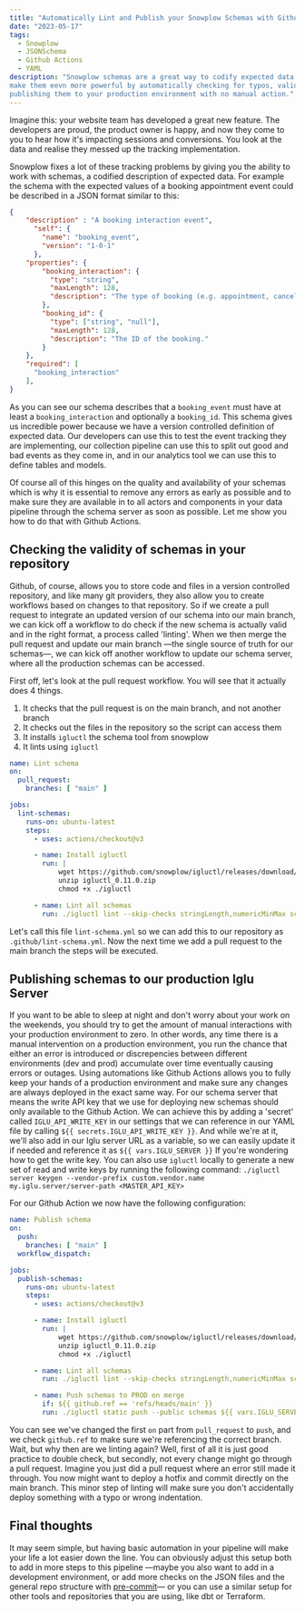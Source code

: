 ```yaml
---
title: "Automatically Lint and Publish your Snowplow Schemas with Github Actions"
date: "2023-05-17"
tags: 
  - Snowplow
  - JSONSchema
  - Github Actions
  - YAML
description: "Snowplow schemas are a great way to codify expected data in JSON format. Using Github actions you can 
make them eevn more powerful by automatically checking for typos, validity, and other errors as well as directly
publishing them to your production environment with no manual action." 
---
```


Imagine this: your website team has developed a great new feature. The developers are proud, the product owner is happy, and now they come to you to hear how it's impacting sessions and conversions. You look at the data and realise they messed up the tracking implementation.

Snowplow fixes a lot of these tracking problems by giving you the ability to work with schemas, a codified description of expected data. For example the schema with the expected values of a booking appointment event could be described in a JSON format similar to this:

```json
{
	"description" : "A booking interaction event",
	  "self": {
	    "name": "booking_event",                                                                                  
	    "version": "1-0-1"
	  },
	"properties": {
		"booking_interaction": {
		  "type": "string",
		  "maxLength": 128,
		  "description": "The type of booking (e.g. appointment, cancellation)."
		},
		"booking_id": {
		  "type": ["string", "null"],
		  "maxLength": 128,
		  "description": "The ID of the booking."
		}
	},
	"required": [
      "booking_interaction"
    ],
}
```

As you can see our schema describes that a `booking_event` must have at least a `booking_interaction` and optionally a `booking_id`. This schema gives us incredible power because we have a version controlled definition of expected data. Our developers can use this to test the event tracking they are implementing, our collection pipeline can use this to split out good and bad events as they come in, and in our analytics tool we can use this to define tables and models.

Of course all of this hinges on the quality and availability of your schemas which is why it is essential to remove any errors as early as possible and to make sure they are available in to all actors and components in your data pipeline through the schema server as soon as possible. Let me show you how to do that with Github Actions.

## Checking the validity of schemas in your repository
Github, of course, allows you to store code and files in a version controlled repository, and like many git providers, they also allow you to create workflows based on changes to that repository. So if we create a pull request to integrate an updated version of our schema into our main branch, we can kick off a workflow to do check if the new schema is actually valid and in the right format, a process called 'linting'. 
When we then merge the pull request and update our main branch —the single source of truth for our schemas—, we can kick off another workflow to update our schema server, where all the production schemas can be accessed.

First off, let's look at the pull request workflow. You will see that it actually does 4 things.
1. It checks that the pull request is on the main branch, and not another branch
2. It checks out the files in the repository so the script can access them
3. It installs `igluctl` the schema tool from snowplow
4. It lints using `igluctl`

```yaml
name: Lint schema
on:
  pull_request:
    branches: [ "main" ]

jobs:
  lint-schemas:
    runs-on: ubuntu-latest
    steps:
      - uses: actions/checkout@v3

      - name: Install igluctl
        run: |
	        wget https://github.com/snowplow/igluctl/releases/download/0.11.0/igluctl_0.11.0.zip 
	        unzip igluctl_0.11.0.zip
	        chmod +x ./igluctl 

      - name: Lint all schemas
        run: ./igluctl lint --skip-checks stringLength,numericMinMax schemas

```

Let's call this file `lint-schema.yml` so we can add this to our repository as `.github/lint-schema.yml`. Now the next time we add a pull request to the main branch the steps will be executed.

## Publishing schemas to our production Iglu Server
If you want to be able to sleep at night and don't worry about your work on the weekends, you should try to get the amount of manual interactions with your production environment to zero. In other words, any time there is a manual intervention on a production environment, you run the chance that either an error is introduced or discrepencies between different environments (dev and prod) accumulate over time eventually causing errors or outages. 
Using automations like Github Actions allows you to fully keep your hands of a production environment and make sure any changes are always deployed in the exact same way. For our schema server that means the write API key that we use for deploying new schemas should only available to the Github Action. We can achieve this by adding a 'secret' called `IGLU_API_WRITE_KEY` in our settings that we can reference in our YAML file by calling `${{ secrets.IGLU_API_WRITE_KEY }}`. And while we're at it, we'll also add in our Iglu server URL as a variable, so we can easily update it if needed and reference it as `${{ vars.IGLU_SERVER }}`
If you're wondering how to get the write key. You can also use `igluctl` locally to generate a new set of read and write keys by running the following command:
`./igluctl server keygen --vendor-prefix custom.vendor.name my.iglu.server/server-path <MASTER_API_KEY>`

For our Github Action we now have the following configuration:

```yaml
name: Publish schema
on:
  push:
    branches: [ "main" ]
  workflow_dispatch:

jobs:
  publish-schemas:
    runs-on: ubuntu-latest
    steps:
      - uses: actions/checkout@v3

      - name: Install igluctl
        run: |
	        wget https://github.com/snowplow/igluctl/releases/download/0.11.0/igluctl_0.11.0.zip 
	        unzip igluctl_0.11.0.zip
	        chmod +x ./igluctl 

      - name: Lint all schemas
        run: ./igluctl lint --skip-checks stringLength,numericMinMax schemas

      - name: Push schemas to PROD on merge
        if: ${{ github.ref == 'refs/heads/main' }}
        run: ./igluctl static push --public schemas ${{ vars.IGLU_SERVER }} ${{ secrets.IGLU_API_WRITE_KEY }}

```

You can see we've changed the first `on` part from `pull_request` to `push`, and we check `github.ref` to make sure we're referencing the correct branch. Wait, but why then are we linting again? Well, first of all it is just good practice to double check, but secondly, not every change might go through a pull request. Imagine you just did a pull request where an error still made it through. You now might want to deploy a hotfix and commit directly on the main branch. This minor step of linting will make sure you don't accidentally deploy something with a typo or wrong indentation. 

## Final thoughts
It may seem simple, but having basic automation in your pipeline will make your life a lot easier down the line. 
You can obviously adjust this setup both to add in more steps to this pipeline —maybe you also want to add in a development environment, 
or add more checks on the JSON files and the general repo structure with [pre-commit](https://pre-commit.com/)— or you can
use a similar setup for other tools and repositories that you are using, like dbt or Terraform.